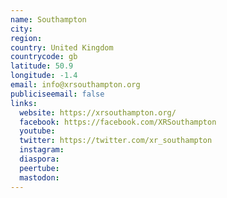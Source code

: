 ```yaml
---
name: Southampton
city:
region:
country: United Kingdom
countrycode: gb
latitude: 50.9
longitude: -1.4
email: info@xrsouthampton.org
publiciseemail: false
links:
  website: https://xrsouthampton.org/
  facebook: https://facebook.com/XRSouthampton
  youtube:
  twitter: https://twitter.com/xr_southampton
  instagram:
  diaspora:
  peertube:
  mastodon:
---
```


